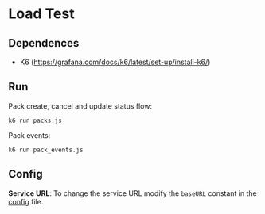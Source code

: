 # Load Test

## Dependences
- K6 (https://grafana.com/docs/k6/latest/set-up/install-k6/)

## Run
Pack create, cancel and update status flow:
```
k6 run packs.js
```

Pack events:
```
k6 run pack_events.js
```

## Config
**Service URL**: To change the service URL modify the `baseURL` constant in the [config](./config.js#L5) file.
